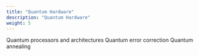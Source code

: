 ```yaml
---
title: "Quantum Hardware"
description: "Quantum Hardware"
weight: 5
---
```


Quantum processors and architectures
Quantum error correction
Quantum annealing